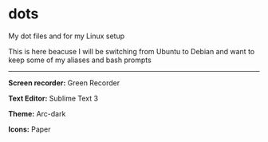 # dots
My dot files and for my Linux setup

This is here beacuse I will be switching from Ubuntu to Debian and want to keep some of my aliases and bash prompts

----
**Screen recorder:** Green Recorder

**Text Editor:** Sublime Text 3

**Theme:** Arc-dark

**Icons:** Paper
